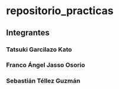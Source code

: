 # repositorio_practicas
## Integrantes
### Tatsuki Garcilazo Kato
### Franco Ángel Jasso Osorio
### Sebastián Téllez Guzmán
